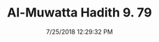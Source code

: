 ---
title        : "Al-Muwatta Hadith 9. 79"
date         : 7/25/2018 12:29:32 PM
draft        : false
type         : "hadith"
layout       : "hadith"
BookCode     : "AMH"
VolumeNumber : "9"
HadithNumber : "79"
categories  :  ["Prayer, Shortening - How to Do the Prayer in General"]
---